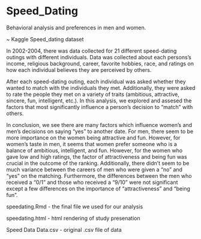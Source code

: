 # Speed_Dating
Behavioral analysis and preferences in men and women.

~ Kaggle Speed_dating dataset



In 2002-2004, there was data collected for 21 different speed-dating outings with different individuals. Data was collected about each persons’s income, religious background, career, favorite hobbies, race, and ratings on how each individual believes they are perceived by others.

After each speed-dating outing, each individual was asked whether they wanted to match with the individuals they met. Additionally, they were asked to rate the people they met on a variety of traits (ambitious, attractive, sincere, fun, intelligent, etc.). In this analysis, we explored and assesed the factors that most significantly influence a person’s decision to “match” with others.


In conclusion, we see there are many factors which influence women’s and men’s decisions on saying “yes” to another date. For men, there seem to be more importance on the women being attractive and fun. However, for women’s taste in men, it seems that women prefer someone who is a balance of ambitious, intelligent, and fun. However, for the women who gave low and high ratings, the factor of attractiveness and being fun was crucial in the outcome of the ranking. Additionally, there didn’t seem to be much variance between the careers of men who were given a “no” and “yes” on the matching. Furthermore, the differences between the men who received a “0/1” and those who received a “9/10” were not significant except a few differences on the importance of “attractiveness” and “being fun”.





speedating.Rmd - the final file we used for our analysis

speedating.html - html rendering of study presenation

Speed Data Data.csv - original .csv file of data

